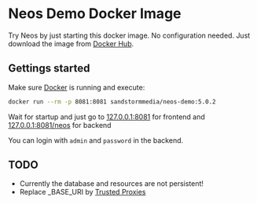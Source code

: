 # Neos Demo Docker Image

Try Neos by just starting this docker image. No configuration needed. Just download the image from [Docker Hub](https://hub.docker.com/r/sandstormmedia/neos-demo).

## Gettings started

Make sure [Docker](https://docs.docker.com/docker-for-mac/) is running and execute:

```sh
docker run --rm -p 8081:8081 sandstormmedia/neos-demo:5.0.2
```

Wait for startup and just go to [127.0.0.1:8081](http://127.0.0.1:8081) for frontend and [127.0.0.1:8081/neos](http://127.0.0.1:8081/neos) for backend

You can login with `admin` and `password` in the backend.

## TODO

- Currently the database and resources are not persistent!
- Replace _BASE_URI by [Trusted Proxies](https://flowframework.readthedocs.io/en/stable/TheDefinitiveGuide/PartIII/Http.html#trusted-proxies)
